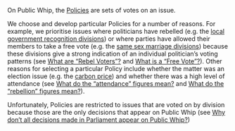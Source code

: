 On Public Whip, the [Policies](/policies) are sets of votes on an issue.

We choose and develop particular Policies for a number of reasons. For example, we prioritise
issues where politicians have rebelled
(e.g. the [local government recognition divisions](/policies/10))
or where parties have allowed their members to take a free vote
(e.g. the [same sex marriage divisions](/policies/1))
because these divisions give a strong indication of an individual politician’s voting patterns
(see [What are “Rebel Voters”?](#rebel) and [What is a “Free Vote”?](#free)).
Other reasons for selecting a particular Policy include whether the matter was an election issue
(e.g. the [carbon price](/policies/3)) and whether there was a high level of attendance
(see [What do the “attendance” figures mean?](#attendance) and
[What do the “rebellion” figures mean?](#rebellion)).

Unfortunately, Policies are restricted to issues that are voted on by division because those are
the only decisions that appear on Public Whip
(see [Why don’t all decisions made in Parliament appear on Public Whip?](#decisions))
